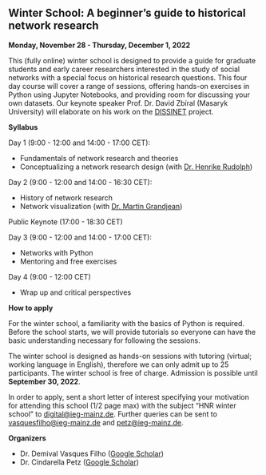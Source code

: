 ##          Winter School: A beginner’s guide to historical network research



**Monday, November 28 - Thursday, December 1, 2022**

This (fully online) winter school is designed to provide a guide for graduate students and early career researchers interested in the study of social networks with a special focus on historical research questions. This four day course will cover a range of sessions, offering hands-on exercises in Python using Jupyter Notebooks, and providing room for discussing your own datasets.
Our keynote speaker Prof. Dr. David Zbíral (Masaryk University) will elaborate on his work on the [DISSINET](https://dissinet.cz/) project.

**Syllabus**

Day 1 (9:00 - 12:00 and 14:00 - 17:00 CET):
- Fundamentals of network research and theories
- Conceptualizing a network research design (with [Dr. Henrike Rudolph](https://www.sinologie-goettingen.de/seminar/person/dr-henrike-rudolph/))

Day 2 (9:00 - 12:00 and 14:00 - 16:30 CET):
- History of network research
- Network visualization (with [Dr. Martin Grandjean](http://www.martingrandjean.ch/))

Public Keynote (17:00 - 18:30 CET)

Day 3 (9:00 - 12:00 and 14:00 - 17:00 CET):
- Networks with Python
- Mentoring and free exercises

Day 4 (9:00 - 12:00 CET)
- Wrap up and critical perspectives  

**How to apply**

For the winter school, a familiarity with the basics of Python is required. Before the school starts, we will provide tutorials so everyone can have the basic understanding necessary for following the sessions. 

The winter school is designed as hands-on sessions with tutoring (virtual; working language in English), therefore we can only admit up to 25 participants. The winter school is free of charge. 
Admission is possible until **September 30, 2022**.

In order to apply, sent a short letter of interest specifying your motivation for attending this school (1/2 page max) with the subject “HNR winter school” to <a href = "mailto: digital@ieg-mainz.de">digital@ieg-mainz.de</a>. Further queries can be sent to <a href = "mailto: vasquesfilho@ieg-mainz.de">vasquesfilho@ieg-mainz.de</a> and <a href = "mailto: petz@ieg-mainz.de">petz@ieg-mainz.de</a>. 

**Organizers**
 
- Dr. Demival Vasques Filho ([Google Scholar](https://scholar.google.com/citations?user=f8pD2ucAAAAJ&hl=en&authuser=1))
- Dr. Cindarella Petz ([Google Scholar](https://scholar.google.com/citations?view_op=list_works&hl=en&hl=en&user=tCmBIasAAAAJ))
